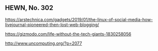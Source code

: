 ## HEWN, No. 302

https://arstechnica.com/gadgets/2019/01/the-linux-of-social-media-how-livejournal-pioneered-then-lost-web-blogging/

https://gizmodo.com/life-without-the-tech-giants-1830258056

http://www.uncomputing.org/?p=2077
